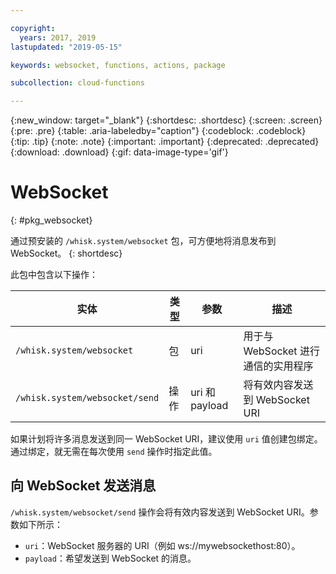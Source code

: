 ```yaml
---

copyright:
  years: 2017, 2019
lastupdated: "2019-05-15"

keywords: websocket, functions, actions, package

subcollection: cloud-functions

---
```


{:new_window: target="_blank"}
{:shortdesc: .shortdesc}
{:screen: .screen}
{:pre: .pre}
{:table: .aria-labeledby="caption"}
{:codeblock: .codeblock}
{:tip: .tip}
{:note: .note}
{:important: .important}
{:deprecated: .deprecated}
{:download: .download}
{:gif: data-image-type='gif'}

# WebSocket
{: #pkg_websocket}

通过预安装的 `/whisk.system/websocket` 包，可方便地将消息发布到 WebSocket。
{: shortdesc}

此包中包含以下操作：

|实体|类型|参数|描述|
| --- | --- | --- | --- |
|`/whisk.system/websocket`|包|uri|用于与 WebSocket 进行通信的实用程序|
|`/whisk.system/websocket/send`|操作|uri 和 payload|将有效内容发送到 WebSocket URI|

如果计划将许多消息发送到同一 WebSocket URI，建议使用 `uri` 值创建包绑定。通过绑定，就无需在每次使用 `send` 操作时指定此值。

## 向 WebSocket 发送消息

`/whisk.system/websocket/send` 操作会将有效内容发送到 WebSocket URI。参数如下所示：

- `uri`：WebSocket 服务器的 URI（例如 ws://mywebsockethost:80）。
- `payload`：希望发送到 WebSocket 的消息。

